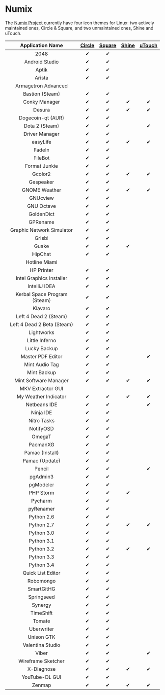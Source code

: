 Numix
================

The [Numix Project](http://numixproject.org/) currently have four icon themes for Linux: two actively maintained ones, Circle & Square, and two unmaintained ones, Shine and uTouch.

| Application Name | [Circle](http://me4oslav.deviantart.com/art/Numix-Circle-Linux-Desktop-Icon-Theme-414741466) | [Square](http://satya164.deviantart.com/art/Numix-Square-icons-446392650) | [Shine](https://github.com/numixproject/numix-icon-theme-shine) | [uTouch](http://me4oslav.deviantart.com/art/Numix-uTouch-Linux-Desktop-Icon-Theme-389122876) |
| :---------------: | :---------------: | :---------------: | :---------------: | :---------------: |
| 2048 | ✔ | ✔ |   |   |
| Android Studio | ✔ | ✔ |   |   |
| Aptik | ✔ | ✔ |   |   |
| Arista | ✔ | ✔ |   |   |
| Armagetron Advanced |   |   |   |   |
| Bastion (Steam) | ✔ | ✔ |   |   |
| Conky Manager | ✔ | ✔ | ✔ | ✔ |
| Desura | ✔ | ✔ | ✔ | ✔ |
| Dogecoin-qt (AUR) | ✔ | ✔ |   |   |
| Dota 2 (Steam) | ✔ | ✔ |   | ✔ |
| Driver Manager | ✔ | ✔ |   |   |
| easyLife | ✔ | ✔ | ✔ | ✔ |
| FadeIn | ✔ | ✔ |   |   |
| FileBot | ✔ | ✔ |   |   |
| Format Junkie | ✔ | ✔ |   |   |
| Gcolor2 | ✔ | ✔ | ✔ | ✔ |
| Gespeaker | ✔ | ✔ |   |   |
| GNOME Weather | ✔ | ✔ | ✔ | ✔ |
| GNUcview | ✔ | ✔ |   |   |
| GNU Octave | ✔ | ✔ |   |   |
| GoldenDict | ✔ | ✔ |   |   |
| GPRename | ✔ | ✔ |   |   |
| Graphic Network Simulator | ✔ | ✔ |   |   |
| Grisbi | ✔ | ✔ |   |   |
| Guake | ✔ | ✔ | ✔ |   |
| HipChat | ✔ | ✔ |   |   |
| Hotline Miami |   |   |   |   |
| HP Printer | ✔ | ✔ |   |   |
| Intel Graphics Installer | ✔ | ✔ |   |   |
| IntelliJ IDEA | ✔ | ✔ |   |   |
| Kerbal Space Program (Steam) | ✔ | ✔ |   |   |
| Klavaro | ✔ | ✔ |   |   |
| Left 4 Dead 2 (Steam) | ✔ | ✔ |   |   |
| Left 4 Dead 2 Beta (Steam) | ✔ | ✔ |   |   |
| Lightworks | ✔ | ✔ |   |   |
| Little Inferno | ✔ | ✔ |   |   |
| Lucky Backup | ✔ | ✔ |   |   |
| Master PDF Editor | ✔ | ✔ |   | ✔ |
| Mint Audio Tag | ✔ | ✔ |   |   |
| Mint Backup | ✔ | ✔ |   |   |
| Mint Software Manager | ✔ | ✔ | ✔ | ✔ |
| MKV Extractor GUI |   |   |   |   |
| My Weather Indicator | ✔ | ✔ | ✔ | ✔ |
| Netbeans IDE | ✔ | ✔ |   | ✔ |
| Ninja IDE | ✔ | ✔ |   |   |
| Nitro Tasks | ✔ | ✔ |   |   |
| NotifyOSD | ✔ | ✔ |   |   |
| OmegaT | ✔ | ✔ |   |   |
| PacmanXG | ✔ | ✔ |   |   |
| Pamac (Install) | ✔ | ✔ |   |   |
| Pamac (Update) | ✔ | ✔ |   |   |
| Pencil | ✔ | ✔ |   | ✔ |
| pgAdmin3 | ✔ | ✔ |   |   |
| pgModeler | ✔ | ✔ |   |   |
| PHP Storm | ✔ | ✔ | ✔ |   |
| Pycharm | ✔ | ✔ |   |   |
| pyRenamer | ✔ | ✔ |   |   |
| Python 2.6 | ✔ | ✔ |   |   |
| Python 2.7 | ✔ | ✔ | ✔ | ✔ |
| Python 3.0 | ✔ | ✔ |   |   |
| Python 3.1 | ✔ | ✔ |   |   |
| Python 3.2 | ✔ | ✔ | ✔ | ✔ |
| Python 3.3 | ✔ | ✔ |   |   |
| Python 3.4 | ✔ | ✔ |   |   |
| Quick List Editor | ✔ | ✔ |   |   |
| Robomongo | ✔ | ✔ |   |   |
| SmartGitHG | ✔ | ✔ |   |   |
| Springseed | ✔ | ✔ |   |   |
| Synergy | ✔ | ✔ |   |   |
| TimeShift | ✔ | ✔ |   |   |
| Tomate | ✔ | ✔ |   |   |
| Uberwriter | ✔ | ✔ |   |   |
| Unison GTK | ✔ | ✔ |   |   |
| Valentina Studio | ✔ | ✔ |   |   |
| Viber | ✔ | ✔ |   | ✔ |
| Wireframe Sketcher | ✔ | ✔ |   |   |
| X-Diagnose | ✔ | ✔ | ✔ | ✔ |
| YouTube-DL GUI | ✔ | ✔ |   |   |
| Zenmap | ✔ | ✔ | ✔ | ✔ |